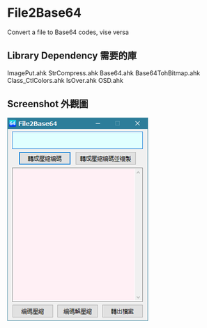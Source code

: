 # File2Base64
Convert a file to Base64 codes, vise versa

## Library Dependency 需要的庫
ImagePut.ahk
StrCompress.ahk
Base64.ahk
Base64TohBitmap.ahk
Class_CtlColors.ahk
IsOver.ahk
OSD.ahk

## Screenshot 外觀圖
![alt Screenshot](https://github.com/dummyvoid/File2Base64/blob/main/File2Base64.png?raw=true)
